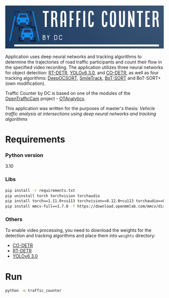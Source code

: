 ![Logo](assets/logo.png)

Application uses deep neural networks and tracking algorithms to determine the trajectories of road traffic participants and count their flow in the specified video recording. The application utilizes three neural networks for object detection: [RT-DETR](https://arxiv.org/pdf/2304.08069), [YOLOv6 3.0](https://arxiv.org/pdf/2301.05586), and [CO-DETR](https://arxiv.org/pdf/2211.12860), as well as four tracking algorithms: [DeepOCSORT](https://arxiv.org/pdf/2302.11813.pdf), [SmileTrack](https://arxiv.org/pdf/2211.08824), [BoT-SORT](https://arxiv.org/pdf/2206.14651.pdf) and BoT-SORT+ (own modification).

Traffic Counter by DC is based on one of the modules of the [OpenTrafficCam](https://opentrafficcam.org/) project - [OTAnalytics](https://github.com/OpenTrafficCam/OTAnalytics).

This application was written for the purposes of master's thesis: *Vehicle traffic analysis at intersections using deep neural networks and tracking algorithms*

# Requirements

### Python version

3.10

### Libs

```sh
pip install -r requirements.txt
pip uninstall torch torchvision torchaudio
pip install torch==1.11.0+cu113 torchvision==0.12.0+cu113 torchaudio==0.11.0 --extra-index-url https://download.pytorch.org/whl/cu113
pip install mmcv-full==1.7.0 -f https://download.openmmlab.com/mmcv/dist/cu113/torch1.11.0/index.html
```

### Others

To enable video processing, you need to download the weights for the detection and tracking algorithms and place them into  ```weights``` directory:

- [CO-DETR](https://drive.google.com/file/d/1KOqpiXyLRxi2i4zY0BSSIBO_wIWLwQIw/view?usp=drive_link)
- [RT-DETR](https://drive.google.com/file/d/17A2oPf2CuV-pcjyiESibN_HMzT3e10YW/view?usp=drive_link)
- [YOLOv6 3.0](https://drive.google.com/file/d/1bMGABSSnQWD0aMSPiHIDjWPKpK1c1I2-/view?usp=drive_link)

# Run

```sh
python -m traffic_counter
```
